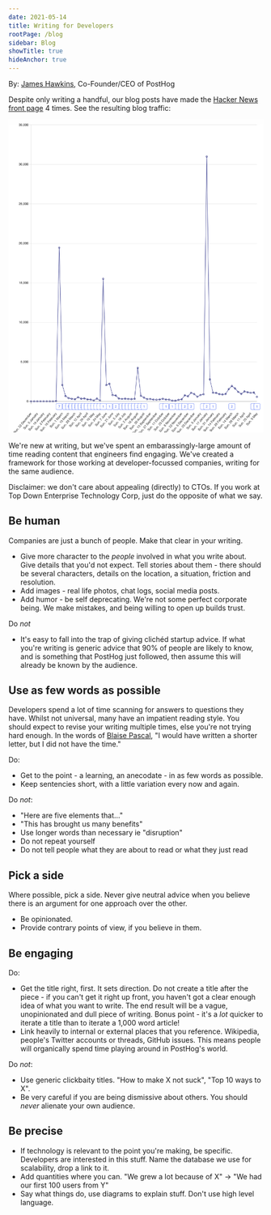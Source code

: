 ```yaml
---
date: 2021-05-14
title: Writing for Developers
rootPage: /blog
sidebar: Blog
showTitle: true
hideAnchor: true
---
```


By: [James Hawkins](https://twitter.com/james406), Co-Founder/CEO of PostHog

Despite only writing a handful, our blog posts have made the [Hacker News front page](https://news.ycombinator.com) 4 times. See the resulting blog traffic:

![Blog traffic for PostHog](../images/blog/writing-for-developers/posthog-blog-traffic.jpg)

We're new at writing, but we've spent an embarassingly-large amount of time reading content that engineers find engaging. We've created a framework for those working at developer-focussed companies, writing for the same audience.

Disclaimer: we don't care about appealing (directly) to CTOs. If you work at Top Down Enterprise Technology Corp, just do the opposite of what we say.

## Be human

Companies are just a bunch of people. Make that clear in your writing.

* Give more character to the _people_ involved in what you write about. Give details that you'd not expect. Tell stories about them - there should be several characters, details on the location, a situation, friction and resolution.
* Add images - real life photos, chat logs, social media posts.
* Add humor - be self deprecating. We're not some perfect corporate being. We make mistakes, and being willing to open up builds trust.

Do *not*

* It's easy to fall into the trap of giving clichéd startup advice. If what you're writing is generic advice that 90% of people are likely to know, and is something that PostHog just followed, then assume this will already be known by the audience. 

## Use as few words as possible

Developers spend a lot of time scanning for answers to questions they have. Whilst not universal, many have an impatient reading style. You should expect to revise your writing multiple times, else you're not trying hard enough. In the words of [Blaise Pascal](https://en.wikipedia.org/wiki/Blaise_Pascal), "I would have written a shorter letter, but I did not have the time."

Do:

* Get to the point - a learning, an anecodate - in as few words as possible. 
* Keep sentencies short, with a little variation every now and again.

Do *not*:

* "Here are five elements that..."
* "This has brought us many benefits"
* Use longer words than necessary ie "disruption"
* Do not repeat yourself
* Do not tell people what they are about to read or what they just read

## Pick a side

Where possible, pick a side. Never give neutral advice when you believe there is an argument for one approach over the other.

* Be opinionated.
* Provide contrary points of view, if you believe in them.
 
## Be engaging

Do:

* Get the title right, first. It sets direction. Do not create a title after the piece - if you can't get it right up front, you haven't got a clear enough idea of what you want to write. The end result will be a vague, unopinionated and dull piece of writing.  Bonus point - it's a _lot_ quicker to iterate a title than to iterate a 1,000 word article!
* Link heavily to internal or external places that you reference. Wikipedia, people's Twitter accounts or threads, GitHub issues. This means people will organically spend time playing around in PostHog's world.

Do *not*:

* Use generic clickbaity titles. "How to make X not suck", "Top 10 ways to X".
* Be very careful if you are being dismissive about others. You should _never_ alienate your own audience.

## Be precise

* If technology is relevant to the point you're making, be specific. Developers are interested in this stuff. Name the database we use for scalability, drop a link to it.
* Add quantities where you can. "We grew a lot because of X" -> "We had our first 100 users from Y"
* Say what things do, use diagrams to explain stuff. Don't use high level language.